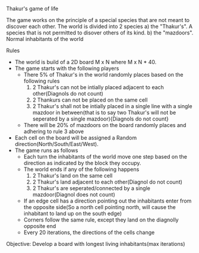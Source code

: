 Thakur's game of life

The game works on the principle of a special species that are not meant to discover each other. 
The world is divided into 2 species
 a) the "Thakur's". A species that is not permitted to disover others of its kind. 
 b) the "mazdoors". Normal inhabitants of the world


Rules
* The world is build of a 2D board M x N where M x N * 40.
* The game starts with the following players
	* There 5% of Thakur's in the world randomly places based on the following rules
		1. 2 Thakur's can not be intially placed adjacent to each other(Diagnols do not count)
		2. 2 Thankurs can not be placed on the same cell
		3. 2 Thakur's shall not be intially placed in a single line with a single mazdoor in between(that is to say two Thakur's will not be seperated by a single mazdoor){Diagnols do not count}
	*  There will be 20% of mazdoors on the board randomly places and adhering to rule 3 above
* Each cell on the board will be assigned a Random direction(North/South/East/West).
* The game runs as follows
	* Each turn the inhabitants of the world move one step based on the direction as indicated by the block they occupy.
	* The world ends if any of the following happens
		1. 2 Thakur's land on the same cell
		2. 2 Thakur's land adjacent to each other(Diagnol do not count)
		3. 2 Thakur's are seperated/connected by a single mazdoor(Diagnol does not count)
	* If an edge cell has a direction pointing out the inhabitants enter from the opposite side(So a north cell pointing north, will cause the inhabitant to land up on the south edge)
	* Corners follow the same rule, except they land on the diagnolly opposite end
	* Every 20 iterations, the directions of the cells change

Objective: Develop a board with longest living inhabitants(max iterations)
